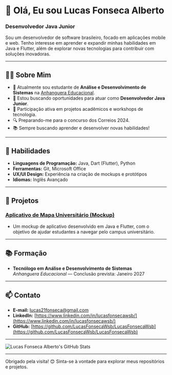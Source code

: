# 👋 Olá, Eu sou Lucas Fonseca Alberto

### Desenvolvedor Java Junior

Sou um desenvolvedor de software brasileiro, focado em aplicações mobile e web. Tenho interesse em aprender e expandir minhas habilidades em Java e Flutter, além de explorar novas tecnologias para contribuir com soluções inovadoras.

---

## 🧑‍💻 Sobre Mim

- 💼 Atualmente sou estudante de **Análise e Desenvolvimento de Sistemas** na [Anhanguera Educacional](https://www.anhanguera.com).
- 🌱 Estou buscando oportunidades para atuar como **Desenvolvedor Java Junior**.
- 🧩 Participação ativa em projetos acadêmicos e workshops de tecnologia.
- 🔍 Preparando-me para o concurso dos Correios 2024.
- 📚 Sempre buscando aprender e desenvolver novas habilidades!

---

## 🚀 Habilidades

- **Linguagens de Programação:** Java, Dart (Flutter), Python
- **Ferramentas:** Git, Microsoft Office
- **UX/UI Design:** Experiência na criação de mockups e protótipos
- **Idiomas:** Inglês Avançado

---

## 📝 Projetos

### [Aplicativo de Mapa Universitário (Mockup)](https://github.com/seu-usuario/nome-do-repositorio)
- Um mockup de aplicativo desenvolvido em Java e Flutter, com o objetivo de ajudar estudantes a navegar pelo campus universitário.

---

## 📚 Formação

- **Tecnólogo em Análise e Desenvolvimento de Sistemas**  
  *Anhanguera Educacional* — Conclusão prevista: Janeiro 2027

---

## 📫 Contato

- **E-mail:** [lucas21fonseca@gmail.com](mailto:lucas21fonseca@gmail.com)
- **LinkedIn:** [https://www.linkedin.com/in/lucasfonsecawsb/](https://www.linkedin.com/in/lucasfonsecawsb/)
- **GitHub:** [https://github.com/LucasFonsecaWsb/LucasFonsecaWsb](https://github.com/LucasFonsecaWsb/LucasFonsecaWsb)

---

![Lucas Fonseca Alberto's GitHub Stats](https://github-readme-stats.vercel.app/api?username=LucasFonsecaWsb&show_icons=true&theme=radical)

---

Obrigado pela visita! 😊 Sinta-se à vontade para explorar meus repositórios e projetos.

